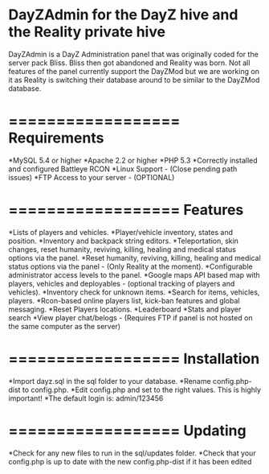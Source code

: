 DayZAdmin for the DayZ hive and the Reality private hive
==================

DayZAdmin is a DayZ Administration panel that was originally coded for the server pack Bliss. Bliss then got abandoned and Reality was born. Not all features of the panel currently support the DayZMod but we are working on it as Reality is switching their database around to be similar to the DayZMod database.

==================
Requirements
==================
*MySQL 5.4 or higher
*Apache 2.2 or higher
*PHP 5.3 
*Correctly installed and configured Battleye RCON
*Linux Support - (Close pending path issues)
*FTP Access to your server - (OPTIONAL)

==================
Features
==================
*Lists of players and vehicles.
*Player/vehicle inventory, states and position.
*Inventory and backpack string editors.
*Teleportation, skin changes, reset humanity, reviving, killing, healing and medical status options via the panel.
*Reset humanity, reviving, killing, healing and medical status options via the panel - (Only Reality at the moment).
*Configurable administrator access levels to the panel.
*Google maps API based map with players, vehicles and deployables - (optional tracking of players and vehicles).
*Inventory check for unknown items.
*Search for items, vehicles, players.
*Rcon-based online players list, kick-ban features and global messaging.
*Reset Players locations.
*Leaderboard
*Stats and player search
*View player chat/belogs - (Requires FTP if panel is not hosted on the same computer as the server)

==================
Installation
==================
*Import dayz.sql in the sql folder to your database.
*Rename config.php-dist to config.php.
*Edit config.php and set to the right values. This is highly important!
*The default login is: admin/123456

==================
Updating
==================
*Check for any new files to run in the sql/updates folder.
*Check that your config.php is up to date with the new config.php-dist if it has been edited


